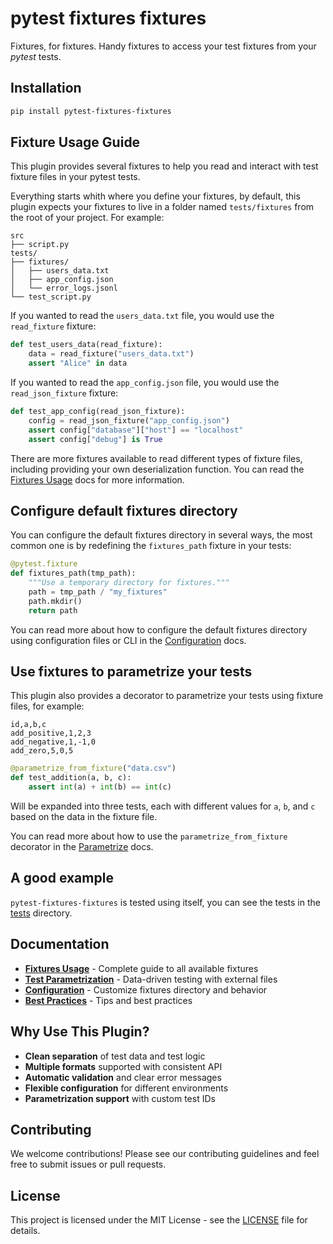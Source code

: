 # pytest fixtures fixtures

Fixtures, for fixtures. Handy fixtures to access your test fixtures from your _pytest_ tests.

## Installation

```bash
pip install pytest-fixtures-fixtures
```

## Fixture Usage Guide

This plugin provides several fixtures to help you read and interact with test fixture files in your pytest tests.

Everything starts whith where you define your fixtures, by default, this plugin expects your fixtures to live in a folder named `tests/fixtures` from the root of your project. For example:

```text
src
├── script.py
tests/
├── fixtures/
│   ├── users_data.txt
│   ├── app_config.json
│   └── error_logs.jsonl
└── test_script.py
```

If you wanted to read the `users_data.txt` file, you would use the `read_fixture` fixture:

```python
def test_users_data(read_fixture):
    data = read_fixture("users_data.txt")
    assert "Alice" in data
```

If you wanted to read the `app_config.json` file, you would use the `read_json_fixture` fixture:

```python
def test_app_config(read_json_fixture):
    config = read_json_fixture("app_config.json")
    assert config["database"]["host"] == "localhost"
    assert config["debug"] is True
```

There are more fixtures available to read different types of fixture files, including providing your own deserialization function. You can read the [Fixtures Usage](fixtures-usage.md) docs for more information.

## Configure default fixtures directory

You can configure the default fixtures directory in several ways, the most common one is by redefining the `fixtures_path` fixture in your tests:

```python
@pytest.fixture
def fixtures_path(tmp_path):
    """Use a temporary directory for fixtures."""
    path = tmp_path / "my_fixtures"
    path.mkdir()
    return path
```

You can read more about how to configure the default fixtures directory using configuration files or CLI in the [Configuration](configuration.md) docs.

## Use fixtures to parametrize your tests

This plugin also provides a decorator to parametrize your tests using fixture files, for example:

```csv
id,a,b,c
add_positive,1,2,3
add_negative,1,-1,0
add_zero,5,0,5
```

```python
@parametrize_from_fixture("data.csv")
def test_addition(a, b, c):
    assert int(a) + int(b) == int(c)
```

Will be expanded into three tests, each with different values for `a`, `b`, and `c` based on the data in the fixture file.

You can read more about how to use the `parametrize_from_fixture` decorator in the [Parametrize](parametrize.md) docs.

## A good example

`pytest-fixtures-fixtures` is tested using itself, you can see the tests in the [tests](https://github.com/fferegrino/pytest-fixtures-fixtures/tree/main/tests) directory.

## Documentation

- **[Fixtures Usage](fixtures-usage.md)** - Complete guide to all available fixtures
- **[Test Parametrization](parametrize.md)** - Data-driven testing with external files
- **[Configuration](configuration.md)** - Customize fixtures directory and behavior
- **[Best Practices](best-practices.md)** - Tips and best practices

## Why Use This Plugin?

 - **Clean separation** of test data and test logic  
 - **Multiple formats** supported with consistent API  
 - **Automatic validation** and clear error messages  
 - **Flexible configuration** for different environments  
 - **Parametrization support** with custom test IDs  

## Contributing

We welcome contributions! Please see our contributing guidelines and feel free to submit issues or pull requests.

## License

This project is licensed under the MIT License - see the [LICENSE](https://github.com/fferegrino/pytest-fixtures-fixtures/blob/main/license) file for details.
